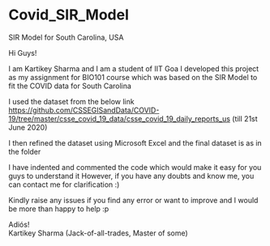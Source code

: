 # Covid_SIR_Model
SIR Model for South Carolina, USA

  
Hi Guys!

I am Kartikey Sharma and I am a student of IIT Goa
I developed this project as my assignment for BIO101 course which was 
based on the SIR Model to fit the COVID data for South Carolina

I used the dataset from the below link
https://github.com/CSSEGISandData/COVID-19/tree/master/csse_covid_19_data/csse_covid_19_daily_reports_us
(till 21st June 2020)


I then refined the dataset using Microsoft Excel and the final dataset is as in the folder

I have indented and commented the code which would make it easy for you guys to understand it
However, if you have any doubts and know me, you can contact me for clarification :)

Kindly raise any issues if you find any error or want to improve and I would be 
more than happy to help :p


Adiós! <br>
Kartikey Sharma
(Jack-of-all-trades, Master of some)

